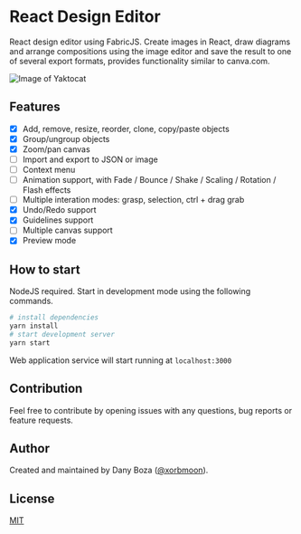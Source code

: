 # React Design Editor

React design editor using FabricJS. Create images in React, draw diagrams and arrange compositions using the image editor and save the result to one of several export formats, provides functionality similar to canva.com.

![Image of Yaktocat](https://i.ibb.co/RyTXKPm/preview.png)

## Features

- [x] Add, remove, resize, reorder, clone, copy/paste objects
- [x] Group/ungroup objects
- [x] Zoom/pan canvas
- [ ] Import and export to JSON or image
- [ ] Context menu
- [ ] Animation support, with Fade / Bounce / Shake / Scaling / Rotation / Flash effects
- [ ] Multiple interation modes: grasp, selection, ctrl + drag grab
- [x] Undo/Redo support
- [x] Guidelines support
- [ ] Multiple canvas support
- [x] Preview mode

## How to start

NodeJS required. Start in development mode using the following commands.

```sh
# install dependencies
yarn install
# start development server
yarn start
```

Web application service will start running at `localhost:3000`

## Contribution

Feel free to contribute by opening issues with any questions, bug reports or feature requests.

## Author

Created and maintained by Dany Boza ([@xorbmoon](https://twitter.com/xorbmoon)).

## License

[MIT](LICENSE)
